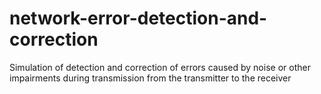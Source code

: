 # network-error-detection-and-correction
Simulation of detection and correction of errors caused by noise or other impairments during transmission from the transmitter to the receiver
